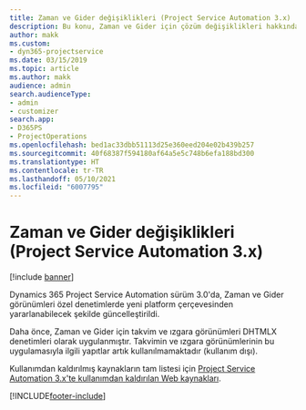 ```yaml
---
title: Zaman ve Gider değişiklikleri (Project Service Automation 3.x)
description: Bu konu, Zaman ve Gider için çözüm değişiklikleri hakkında bilgi sağlar.
author: makk
ms.custom:
- dyn365-projectservice
ms.date: 03/15/2019
ms.topic: article
ms.author: makk
audience: admin
search.audienceType:
- admin
- customizer
search.app:
- D365PS
- ProjectOperations
ms.openlocfilehash: bed1ac33dbb51113d25e360eed204e02b439b257
ms.sourcegitcommit: 40f68387f594180af64a5e5c748b6efa188bd300
ms.translationtype: HT
ms.contentlocale: tr-TR
ms.lasthandoff: 05/10/2021
ms.locfileid: "6007795"
---
```

# <a name="time-and-expense-changes-project-service-automation-3x"></a>Zaman ve Gider değişiklikleri (Project Service Automation 3.x)

[!include [banner](../../includes/psa-now-project-operations.md)]

Dynamics 365 Project Service Automation sürüm 3.0'da, Zaman ve Gider görünümleri özel denetimlerde yeni platform çerçevesinden yararlanabilecek şekilde güncelleştirildi.

Daha önce, Zaman ve Gider için takvim ve ızgara görünümleri DHTMLX denetimleri olarak uygulanmıştır. Takvimin ve ızgara görünümlerinin bu uygulamasıyla ilgili yapıtlar artık kullanılmamaktadır (kullanım dışı).

Kullanımdan kaldırılmış kaynakların tam listesi için [Project Service Automation 3.x'te kullanımdan kaldırılan Web kaynakları](web-resources-deprecated-v3.x.md).


[!INCLUDE[footer-include](../../includes/footer-banner.md)]